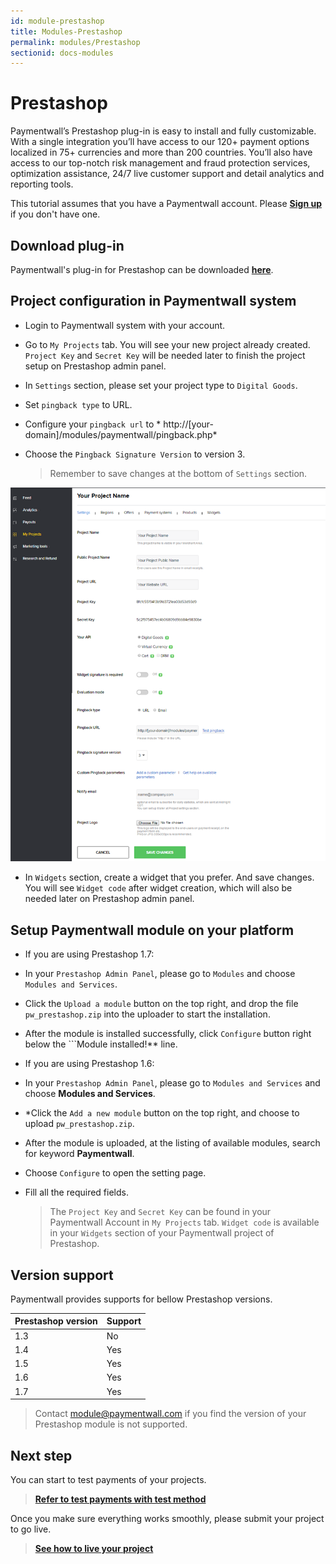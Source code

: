 ```yaml
---
id: module-prestashop
title: Modules-Prestashop
permalink: modules/Prestashop
sectionid: docs-modules
---
```


# Prestashop

Paymentwall’s Prestashop plug-in is easy to install and fully customizable. With a single integration you’ll have access to our 120+ payment options localized in 75+ currencies and more than 200 countries. You’ll also have access to our top-notch risk management and fraud protection services, optimization assistance, 24/7 live customer support and detail analytics and reporting tools.

This tutorial assumes that you have a Paymentwall account. Please **[Sign up](https://api.paymentwall.com/pwaccount/signup?source=prestashop&mode=merchant)** if you don't have one.

## Download plug-in

Paymentwall's plug-in for Prestashop can be downloaded **[here](https://github.com/paymentwall)**.

## Project configuration in Paymentwall system

* Login to Paymentwall system with your account.

* Go to ```My Projects``` tab. You will see your new project already created. ```Project Key``` and ```Secret Key``` will be needed later to finish the project setup on Prestashop admin panel.

* In ```Settings``` section, please set your project type to  ```Digital Goods```.

* Set ```pingback type``` to URL.

 * Configure your ```pingback url``` to * http://[your-domain]/modules/paymentwall/pingback.php*

* Choose the ```Pingback Signature Version``` to version 3.

  > Remember to save changes at the bottom of ```Settings``` section.

<div class="docs-img">
    <img src="/textures/pic/payments/platform/presta.png">
</div>

* In ```Widgets``` section, create a widget that you prefer. And save changes. You will see ```Widget code``` after widget creation, which will also be needed later on Prestashop admin panel.

## Setup Paymentwall module on your platform
* If you are using Prestashop 1.7:
 * In your ```Prestashop Admin Panel```, please go to  ```Modules``` and choose ```Modules and Services```.

 * Click the ```Upload a module``` button on the top right, and drop the file ```pw_prestashop.zip``` into the uploader to start the installation.

 * After the module is installed successfully, click ```Configure``` button right below the ```Module installed!** line.
 
* If you are using Prestashop 1.6:
 * In your ```Prestashop Admin Panel```, please go to  ```Modules and Services``` and choose  **Modules and Services**.

 * *Click the ```Add a new module``` button on the top right, and choose to upload ```pw_prestashop.zip```.

 * After the module is uploaded, at the listing of available modules, search for keyword **Paymentwall**.
 
  * Choose ```Configure``` to open the setting page.
 
* Fill all the required fields.

  >The ```Project Key``` and ```Secret Key``` can be found in your Paymentwall Account in ```My Projects``` tab. ```Widget code``` is available in your ```Widgets``` section of your Paymentwall project of Prestashop.


## Version support

Paymentwall provides supports for bellow Prestashop versions.

|Prestashop version|Support|
|-------|--------|
|1.3|No|
|1.4|Yes|
|1.5|Yes|
|1.6|Yes|
|1.7|Yes|

> Contact [module@paymentwall.com](mailto:module@paymentwall.com) if you find the version of your Prestashop module is not supported.


## Next step

You can start to test payments of your projects.

> **[Refer to test payments with test method](/sandbox/test-payment)**

Once you make sure everything works smoothly, please submit your project to go live.

> **[See how to live your project](/development/review-home)**